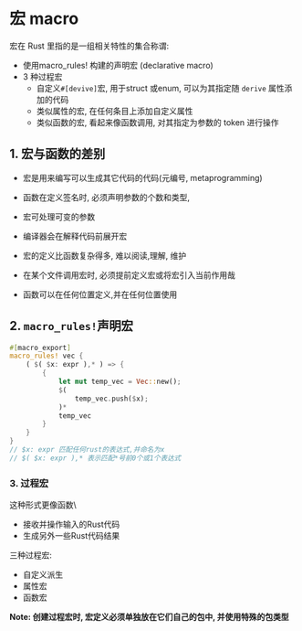 # 宏 macro

宏在 Rust 里指的是一组相关特性的集合称谓:

- 使用macro_rules! 构建的声明宏 (declarative macro)
- 3 种过程宏
  - 自定义`#[devive]`宏, 用于struct 或enum, 可以为其指定随 `derive` 属性添加的代码
  - 类似属性的宏, 在任何条目上添加自定义属性
  - 类似函数的宏, 看起来像函数调用, 对其指定为参数的 token 进行操作

## 1. 宏与函数的差别

- 宏是用来编写可以生成其它代码的代码(元编号, metaprogramming)

- 函数在定义签名时, 必须声明参数的个数和类型, 

- 宏可处理可变的参数

- 编译器会在解释代码前展开宏
- 宏的定义比函数复杂得多,  难以阅读,理解, 维护
- 在某个文件调用宏时, 必须提前定义宏或将宏引入当前作用哉
- 函数可以在任何位置定义,并在任何位置使用



## 2. `macro_rules!`声明宏

```rust
#[macro_export]
macro_rules! vec {
    ( $( $x: expr ),* ) => {
        {
            let mut temp_vec = Vec::new();
            $(
                temp_vec.push($x);
            )*
            temp_vec
        }
    }
}
// $x: expr 匹配任何rust的表达式,并命名为x
// $( $x: expr ),* 表示匹配*号前0个或1个表达式
```

### 3. 过程宏

这种形式更像函数\

- 接收并操作输入的Rust代码
- 生成另外一些Rust代码结果

三种过程宏: 

- 自定义派生
- 属性宏
- 函数宏

**Note: 创建过程宏时, 宏定义必须单独放在它们自己的包中, 并使用特殊的包类型**